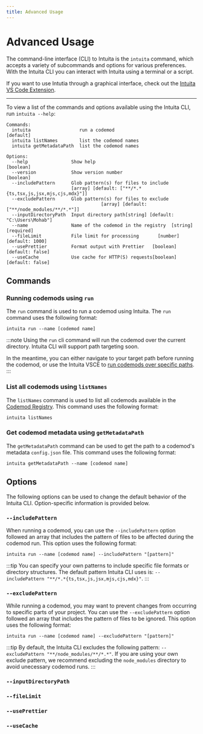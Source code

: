 ```yaml
---
title: Advanced Usage
---
```


# Advanced Usage

The command-line interface (CLI) to Intuita is the `intuita` command, which accepts a variety of subcommands and options for various preferences. With the Intuita CLI you can interact with Intuita using a terminal or a script.

If you want to use Intutia through a graphical interface, check out the [Intuita VS Code Extension](/docs/vs-code-extension/quickstart).


---

To view a list of the commands and options available using the Intuita CLI, run `intuita --help`:

```
Commands:
  intuita                  run a codemod                               [default]
  intuita listNames        list the codemod names
  intuita getMetadataPath  list the codemod names

Options:
  --help                Show help                                      [boolean]
  --version             Show version number                            [boolean]
  --includePattern      Glob pattern(s) for files to include
                        [array] [default: ["**/*.*{ts,tsx,js,jsx,mjs,cjs,mdx}"]]
  --excludePattern      Glob pattern(s) for files to exclude
                                   [array] [default: ["**/node_modules/**/*.*"]]
  --inputDirectoryPath  Input directory path[string] [default: "C:\Users\Mohab"]
  --name                Name of the codemod in the registry  [string] [required]
  --fileLimit           File limit for processing       [number] [default: 1000]
  --usePrettier         Format output with Prettier   [boolean] [default: false]
  --useCache            Use cache for HTTP(S) requests[boolean] [default: false]
  ```

## Commands

### Running codemods using `run`
 The `run` command is used to run a codemod using Intuita. The `run` command uses the following format: 
```
intuita run --name [codemod name]
```

:::note
Using the `run` cli command will run the codemod over the current directory. Intuita CLI will support path targeting soon.

In the meantime, you can either navigate to your target path before running the codemod, or use the Intuita VSCE to [run codemods over specific paths](/docs/vs-code-extension/running-codemods#choosing-the-codemod-path-optional).
:::

### List all codemods using `listNames`
The `listNames` command is used to list all codemods available in the [Codemod Registry](https://github.com/intuita-inc/codemod-registry). This command uses the following format: 
```
intuita listNames
```

### Get codemod metadata using `getMetadataPath`
The `getMetadataPath` command can be used to get the path to a codemod's metadata `config.json` file. This command uses the following format:
```
intuita getMetadataPath --name [codemod name]
```


## Options

The following options can be used to change the default behavior of the Intuita CLI. Option-specific information is provided below.


### `--includePattern`
When running a codemod, you can use the `--includePattern` option followed an array that includes the pattern of files to be affected during the codemod run. This option uses the following format:
```
intuita run --name [codemod name] --includePattern "[pattern]"
```
:::tip
You can specify your own patterns to include specific file formats or directory structures. The default pattern Intuita CLI uses is: `--includePattern "**/*.*{ts,tsx,js,jsx,mjs,cjs,mdx}"`.
:::


### `--excludePattern`
While running a codemod, you may want to prevent changes from occurring to specific parts of your project. You can use the `--excludePattern` option followed an array that includes the pattern of files to be ignored. This option uses the following format:
```
intuita run --name [codemod name] --excludePattern "[pattern]"
```
:::tip
By default, the Intuita CLI excludes the following pattern: `--excludePattern "**/node_modules/**/*.*"`. If you are using your own exclude pattern, we recommend excluding the `node_modules` directory to avoid unecessary codemod runs.
:::

### `--inputDirectoryPath`

### `--fileLimit`

### `--usePrettier`

### `--useCache`
